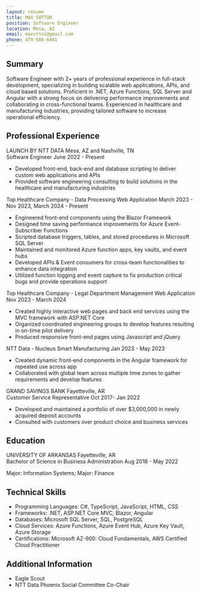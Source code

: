 ```yaml
---
layout: resume
title: MAX SUTTON
position: Software Engineer
location: Mesa, AZ
email: maxsttn1@gmail.com
phone: 479-586-6441
---
```

## Summary

Software Engineer with 2+ years of professional experience in full-stack development, specializing in building scalable web applications, APIs, and cloud based solutions. Proficient in .NET, Azure Functions, SQL Server and Angular with a strong focus on delivering performance improvements and collaborating in cross-functional teams. Experienced in healthcare and manufacturing industries, providing tailored software to increase operational efficiency.

## Professional Experience

<div class="job-entry">
  <span class="job-title">LAUNCH BY NTT DATA</span>
  <span class="right-dates">Mesa, AZ and Nashville, TN</span>
</div>

<div class="job-entry">
  <span class="job-title">Software Engineer</span>
  <span class="right-dates">June 2022 - Present </span>
</div>

- Developed front-end, back-end and database scripting to deliver custom web applications and APIs
- Provided software engineering consulting to build solutions in the healthcare and manufacturing industries

<div class="job-entry">
  <span class="job-title-italicized">Top Healthcare Company - Data Processing Web Application</span>
  <span class="right-dates">March 2023 - Nov 2023, March 2024 - Present </span>
</div>

- Engineered front-end components using the Blazor Framework
- Designed time saving performance improvements for Azure Event-Subscriber Functions
- Scripted database triggers, tables, and stored procedures in Microsoft SQL Server
- Maintained and monitored Azure function apps, key vaults, and event hubs
- Developed APIs & Event consumers for cross-team functionalities to enhance data integration
- Utilized function logging and event capture to fix production critical bugs and provide operations support


<div class="job-entry">
  <span class="job-title-italicized">Top Healthcare Company - Legal Department Management Web Application</span>
  <span class="right-dates">Nov 2023 - March 2024 </span>
</div>

- Created highly interactive web pages and back end services using the MVC framework with ASP.NET Core
- Organized coordinated engineering groups to develop features resulting in on-time pilot delivery
- Produced responsive front-end pages using Javascript and jQuery


<div class="job-entry">
  <span class="job-title-italicized">NTT Data - Nucleus Smart Manufacturing</span>
  <span class="right-dates">Jan 2023 - May 2023 </span>
</div>

- Created dynamic front-end components in the Angular framework for repeated use across app
- Collaborated with global team across multiple time zones to gather requirements and develop features


<div class="job-entry">
  <span class="job-title">GRAND SAVINGS BANK</span>
  <span class="right-dates"> Fayetteville, AR</span>
</div>

<div class="job-entry">
  <span class="job-title">Customer Service Representative</span>
  <span class="right-dates">Oct 2017- Jan 2022</span>
</div>

- Developed and maintained a portfolio of over $3,000,000 in newly acquired deposit accounts
- Consulted with customers over product choice and business services

## Education

<div class="job-entry">
  <span class="job-title">UNIVERSITY OF ARKANSAS</span>
  <span class="right-dates">Fayetteville, AR</span>
</div>

<div class="job-entry">
  <span class="job-title-italicized">Bachelor of Science in Business Administration</span>
  <span class="right-dates">Aug 2018 - May 2022</span>
</div>

Major: Information Systems; Major: Finance

## Technical Skills

- Programming Languages: C#, TypeScript, JavaScript, HTML, CSS
- Frameworks: .NET, ASP.NET Core MVC, Blazor,  Angular
- Databases: Microsoft SQL Server, SQL, PostgreSQL
- Cloud Services: Azure Functions, Azure Event Hub, Azure Key Vault, Azure Storage
- Certifications: Microsoft AZ-900: Cloud Fundamentals, AWS Certified Cloud Practitioner	

## Additional Information
- Eagle Scout
- NTT Data Phoenix Social Committee Co-Chair

